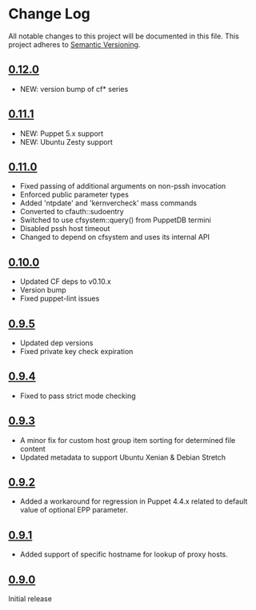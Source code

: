 # Change Log

All notable changes to this project will be documented in this file. This
project adheres to [Semantic Versioning](http://semver.org/).

## [0.12.0](https://github.com/codingfuture/puppet-cftotalcontrol/releases/tag/v0.12.0)
- NEW: version bump of cf* series

## [0.11.1](https://github.com/codingfuture/puppet-cftotalcontrol/releases/tag/v0.11.1)
- NEW: Puppet 5.x support
- NEW: Ubuntu Zesty support

## [0.11.0]
- Fixed passing of additional arguments on non-pssh invocation
- Enforced public parameter types
- Added 'ntpdate' and 'kernvercheck' mass commands
- Converted to cfauth::sudoentry
- Switched to use cfsystem::query() from PuppetDB termini
- Disabled pssh host timeout
- Changed to depend on cfsystem and uses its internal API

## [0.10.0]
- Updated CF deps to v0.10.x
- Version bump
- Fixed puppet-lint issues

## [0.9.5]
- Updated dep versions
- Fixed private key check expiration

## [0.9.4]
- Fixed to pass strict mode checking

## [0.9.3]
- A minor fix for custom host group item sorting for determined file content
- Updated metadata to support Ubuntu Xenian & Debian Stretch

## [0.9.2]
- Added a workaround for regression in Puppet 4.4.x related to default value of optional EPP parameter.

## [0.9.1]
- Added support of specific hostname for lookup of proxy hosts.

## [0.9.0]
Initial release

[0.11.0]: https://github.com/codingfuture/puppet-cftotalcontrol/releases/tag/v0.11.0
[0.10.0]: https://github.com/codingfuture/puppet-cftotalcontrol/releases/tag/v0.10.0
[0.9.5]: https://github.com/codingfuture/puppet-cftotalcontrol/releases/tag/v0.9.5
[0.9.4]: https://github.com/codingfuture/puppet-cftotalcontrol/releases/tag/v0.9.4
[0.9.3]: https://github.com/codingfuture/puppet-cftotalcontrol/releases/tag/v0.9.3
[0.9.2]: https://github.com/codingfuture/puppet-cftotalcontrol/releases/tag/v0.9.2
[0.9.1]: https://github.com/codingfuture/puppet-cftotalcontrol/releases/tag/v0.9.1
[0.9.0]: https://github.com/codingfuture/puppet-cftotalcontrol/releases/tag/v0.9.0

